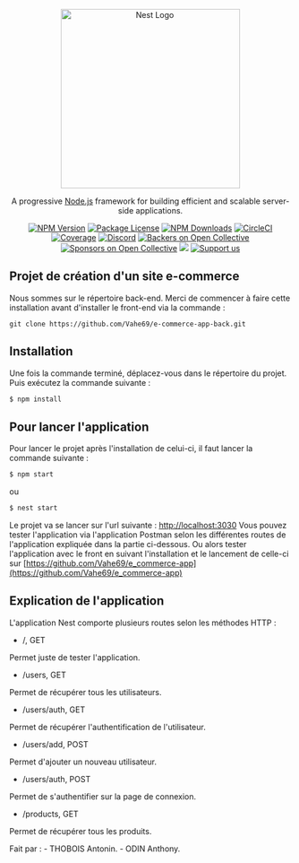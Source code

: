 <p align="center">
  <a href="http://nestjs.com/" target="blank"><img src="https://nestjs.com/img/logo_text.svg" width="320" alt="Nest Logo" /></a>
</p>

[circleci-image]: https://img.shields.io/circleci/build/github/nestjs/nest/master?token=abc123def456
[circleci-url]: https://circleci.com/gh/nestjs/nest

  <p align="center">A progressive <a href="http://nodejs.org" target="_blank">Node.js</a> framework for building efficient and scalable server-side applications.</p>
    <p align="center">
<a href="https://www.npmjs.com/~nestjscore" target="_blank"><img src="https://img.shields.io/npm/v/@nestjs/core.svg" alt="NPM Version" /></a>
<a href="https://www.npmjs.com/~nestjscore" target="_blank"><img src="https://img.shields.io/npm/l/@nestjs/core.svg" alt="Package License" /></a>
<a href="https://www.npmjs.com/~nestjscore" target="_blank"><img src="https://img.shields.io/npm/dm/@nestjs/common.svg" alt="NPM Downloads" /></a>
<a href="https://circleci.com/gh/nestjs/nest" target="_blank"><img src="https://img.shields.io/circleci/build/github/nestjs/nest/master" alt="CircleCI" /></a>
<a href="https://coveralls.io/github/nestjs/nest?branch=master" target="_blank"><img src="https://coveralls.io/repos/github/nestjs/nest/badge.svg?branch=master#9" alt="Coverage" /></a>
<a href="https://discord.gg/G7Qnnhy" target="_blank"><img src="https://img.shields.io/badge/discord-online-brightgreen.svg" alt="Discord"/></a>
<a href="https://opencollective.com/nest#backer" target="_blank"><img src="https://opencollective.com/nest/backers/badge.svg" alt="Backers on Open Collective" /></a>
<a href="https://opencollective.com/nest#sponsor" target="_blank"><img src="https://opencollective.com/nest/sponsors/badge.svg" alt="Sponsors on Open Collective" /></a>
  <a href="https://paypal.me/kamilmysliwiec" target="_blank"><img src="https://img.shields.io/badge/Donate-PayPal-ff3f59.svg"/></a>
    <a href="https://opencollective.com/nest#sponsor"  target="_blank"><img src="https://img.shields.io/badge/Support%20us-Open%20Collective-41B883.svg" alt="Support us"></a>
</p>
  <!--[![Backers on Open Collective](https://opencollective.com/nest/backers/badge.svg)](https://opencollective.com/nest#backer)
  [![Sponsors on Open Collective](https://opencollective.com/nest/sponsors/badge.svg)](https://opencollective.com/nest#sponsor)-->

## Projet de création d'un site e-commerce

Nous sommes sur le répertoire back-end. 
Merci de commencer à faire cette installation avant d'installer le front-end via la commande :

```git clone https://github.com/Vahe69/e-commerce-app-back.git```

## Installation

Une fois la commande terminé, déplacez-vous dans le répertoire du projet. Puis exécutez la commande suivante : 

```bash
$ npm install
```

## Pour lancer l'application

Pour lancer le projet après l'installation de celui-ci, il faut lancer la commande suivante :

```bash
$ npm start
```
ou
```bash
$ nest start
```
Le projet va se lancer sur l'url suivante : [http://localhost:3030](http://localhost:3030) Vous pouvez tester l'application via l'application Postman selon les différentes routes de l'application expliquée dans la partie ci-dessous. Ou alors tester l'application avec le front en suivant l'installation et le lancement de celle-ci sur [https://github.com/Vahe69/e_commerce-app](https://github.com/Vahe69/e_commerce-app)


## Explication de l'application

L'application Nest comporte plusieurs routes selon les méthodes HTTP : 

- /, GET

Permet juste de tester l'application.

- /users, GET

Permet de récupérer tous les utilisateurs.

- /users/auth, GET

Permet de récupérer l'authentification de l'utilisateur.

- /users/add, POST

Permet d'ajouter un nouveau utilisateur.

- /users/auth, POST

Permet de s'authentifier sur la page de connexion.

- /products, GET

Permet de récupérer tous les produits.


Fait par : - THOBOIS Antonin. - ODIN Anthony.